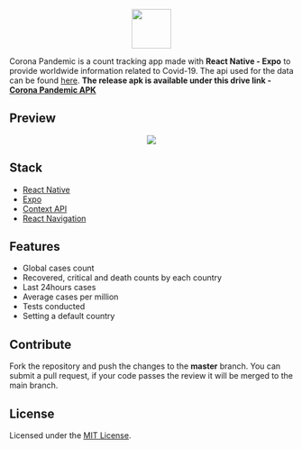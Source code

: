 <p align="center">
  <img src="https://raw.githubusercontent.com/naeemqaswar/CoronaPandemic/master/assets/logo.png" height=70/>
</p>


Corona Pandemic is a count tracking app made with **React Native - Expo** to provide worldwide information related to Covid-19. The api used for the data can be found [here](https://corona.lmao.ninja/docs/). 
**The release apk is available under this drive link - [Corona Pandemic APK](https://drive.google.com/file/d/1UXiueCp9TSuyhVualTm97QGCZFbqb5zW/view?usp=sharing)**

## Preview

<div align="center">
<img src="https://raw.githubusercontent.com/naeemqaswar/CoronaPandemic/master/demo/screens/app-screens.jpg"/>
</div>

## Stack

  - [React Native](https://reactnative.dev/)
  - [Expo](https://expo.io/)
  - [Context API](https://reactjs.org/docs/context.html)
  - [React Navigation](https://reactnavigation.org/)

## Features

  - Global cases count
  - Recovered, critical and death counts by each country
  - Last 24hours cases
  - Average cases per million
  - Tests conducted
  - Setting a default country

## Contribute

Fork the repository and push the changes to the **master** branch. You can submit a pull request, if your code passes the review it will be merged to the main branch.

## License

Licensed under the [MIT License](./LICENSE).
